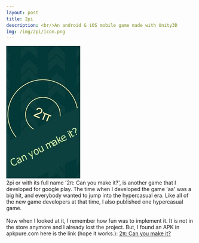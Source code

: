 ```yaml
---
layout: post
title: 2pi
description: <br/>An android & iOS mobile game made with Unity3D
img: /img/2pi/icon.png
---
```

<div>
    <img class="col one" src="/img/2pi/screens.gif">
    <div class="col two">
    2pi or with its full name '2π: Can you make it?', is another game that I developed for google play. The time when I developed the game 'aa' was a big hit, and everybody wanted to jump into the hypercasual era. Like all of the new game developers at that time, I also published one hypercasual game.
    <br><br>
    Now when I looked at it, I remember how fun was to implement it. It is not in the store anymore and I already lost the project. But, I found an APK in apkpure.com here is the link (hope it works.): <a href="https://apkpure.com/2π-can-you-make-it/studio.ekke.twopi" target="_blank">2π: Can you make it?</a>
    </div>
</div>


